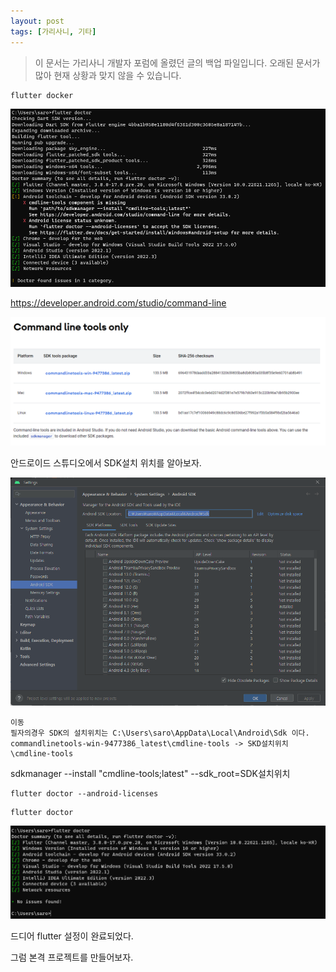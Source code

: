 ```yaml
---
layout: post
tags: [가리사니, 기타]
---
```


> 이 문서는 가리사니 개발자 포럼에 올렸던 글의 백업 파일입니다.
오래된 문서가 많아 현재 상황과 맞지 않을 수 있습니다.

```
flutter docker
```
![설명](/file/forum/10d80c09-2322-4ee4-8700-f7125117bb29.png)


https://developer.android.com/studio/command-line


![설명](/file/forum/1fc62e4b-3195-4bf9-874c-9d5b3ee07a1e.png)

안드로이드 스튜디오에서 SDK설치 위치를 알아보자.

![설명](/file/forum/08c9018f-83c0-4f05-8799-f6c42d86e779.png)

```
이동
필자의경우 SDK의 설치위치는 C:\Users\saro\AppData\Local\Android\Sdk 이다.
commandlinetools-win-9477386_latest\cmdline-tools -> SKD설치위치\cmdline-tools
```
sdkmanager --install "cmdline-tools;latest" --sdk_root=SDK설치위치


```
flutter doctor --android-licenses
```

```
flutter doctor
```

![설명](/file/forum/6d162689-262f-4219-89ed-05b2c74bd6db.png)

드디어 flutter 설정이 완료되었다.

그럼 본격 프로젝트를 만들어보자.